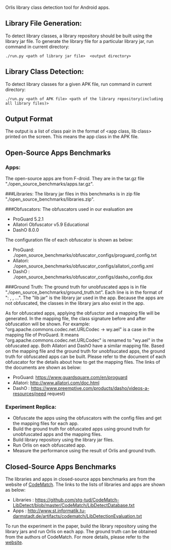 Orlis library class detection tool for Android apps.


## Library File Generation:
To detect library classes, a library repository should be built using the
library jar file. To generate the library file for a particular library jar,
run command in current directory:

```
./run.py <path of library jar file>  <output directory>
```

## Library Class Detection:
To detect library classes for a given APK file, run command in current
directory:

```
./run.py <path of APK file> <path of the library repository(including all library files)>
```

## Output Format 
The output is a list of class pair in the format of <app class, lib class> printed on the screen. 
This means the app class in the APK file.


## Open-Source Apps Benchmarks
### Apps:
The open-source apps are from F-droid. They are in the tar.gz file
"./open_source_benchmarks/apps.tar.gz".

###Libraries:
The library jar files in this benchmarks is in zip file
"./open_source_benchmarks/libraries.zip".

###Obfuscators:
The obfuscators used in our evaluation are 
* ProGuard 5.2.1
* Allatori Obfuscator v5.9 Educational
* DashO 8.0.0

The configuration file of each obfuscator is shown as below:
* ProGuard: ./open_source_benchmarks/obfuscator_configs/proguard_config.txt
* Allatori: ./open_source_benchmarks/obfuscator_configs/allatori_config.xml
* DashO   : ./open_source_benchmarks/obfuscator_configs/dasho_config.dox

###Ground Truth:
 The ground truth for unobfuscated apps is in file
"./open_source_benchmarks/ground_truth.txt". Each line is in the
format of "<app>: <lib jar>, <lib jar>, ...".  The "lib jar" is the
library jar used in the app. Because the apps are not obfuscated,
the classes in the library jars also exist in the app.
   
 As for obfuscated apps, applying the obfusctor and a mapping file
will be generated. In the mapping file, the class signature before
and after obfuscation will be shown. For example:
"org.apache.commons.codec.net.URLCodec -> wy.ael" is a case in the
mapping file of ProGuard. It means
"org.apache.commons.codec.net.URLCodec" is renamed to "wy.ael" in
the obfuscated app. Both Allatori and DashO have a similar mapping
file. Based on the mapping file and the ground truth for
unobfsucated apps, the ground truth for obfuscated apps can be
built. Please refer to the document of each obfuscator for the
details about how to get the mapping files. The links of the
documents are shown as below: 

* ProGuard: https://www.guardsquare.com/en/proguard
* Allatori: http://www.allatori.com/doc.html
* DashO   : https://www.preemptive.com/products/dasho/videos-a-resources(need request)

### Experiment Replica:
* Obfuscate the apps using the obfuscators with the config files and get the mapping files for each app.
* Build the ground truth for obfuscated apps using ground truth for unobfuscated apps and the mapping files.
* Build library repository using the library jar files.
* Run Orlis on each obfuscated app.
* Measure the performance using the result of Orlis and ground truth.

## Closed-Source Apps Benchmarks
The libraries and apps in closed-source apps benchmarks are from the
website of
[CodeMatch](http://www.st.informatik.tu-darmstadt.de/artifacts/codematch/).
The links to the lists of libraries and apps are shown as below:
* Libraries : https://github.com/stg-tud/CodeMatch-LibDetect/blob/master/CodeMatch/LibDetectDatabase.txt
* Apps      : http://www.st.informatik.tu-darmstadt.de/artifacts/codematch/LibDetectionEvaluation.txt

To run the experiment in the paper, build the library repository
using the library jars and run Orlis on each app. The ground truth
can be obtained from the authors of CodeMatch. For more details,
please refer to the
[website](http://www.st.informatik.tu-darmstadt.de/artifacts/codematch/).
